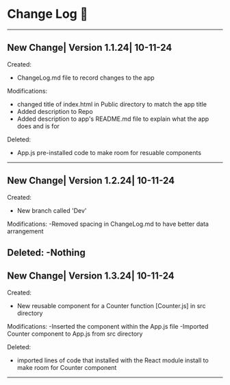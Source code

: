 # Change Log :notebook:
--------------------------------------

## New Change| Version 1.1.24| 10-11-24

Created:
- ChangeLog.md file to record changes to the app

Modifications:
- changed title of index.html in Public directory to match the app title
- Added description to Repo 
- Added description to app's README.md file to explain what the app does and is for

Deleted:
- App.js pre-installed code to make room for resuable components
--------------------------------------
## New Change| Version 1.2.24| 10-11-24

Created:
- New branch called 'Dev'

Modifications:
-Removed spacing in ChangeLog.md to have better data arrangement

Deleted: 
-Nothing
---------------------------------------
## New Change| Version 1.3.24| 10-11-24

Created:
- New reusable component for a Counter function [Counter.js] in src directory

Modifications:
-Inserted the component within the App.js file
-Imported Counter component to App.js from src directory

Deleted:
- imported lines of code that installed with the React module install to make room for Counter component
---------------------------------------